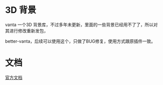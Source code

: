 <h1>3D 背景</h1>

vanta 一个3D 背景库，不过多年未更新，里面的一些背景已经用不了了，所以对其进行修改重新发包，

better-vanta，后续可以使用这个，只做了BUG修复，使用方式跟原插件一致。

# 文档

[官方文档](https://www.vantajs.com/)
